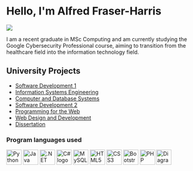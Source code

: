 # Hello, I'm Alfred Fraser-Harris
<a href="https://www.linkedin.com/in/alfred-michinori-fraser-harris-1900a741/"><img src="https://img.shields.io/badge/-LinkedIn-0072b1?&style=for-the-badge&logo=linkedin&logoColor=white" /></a>

I am a recent graduate in MSc Computing and am currently studying the Google Cybersecurity Professional course, aiming to transition from the healthcare field into the information technology field.

## University Projects
- <a href="https://github.com/alfredfh/software-development-1">Software Development 1</a>
- <a href="https://github.com/alfredfh/Information-Systems-Engineering">Information Systems Engineering</a>
- <a href="https://github.com/alfredfh/Computer-and-Database-Systems">Computer and Database Systems</a>
- <a href="https://github.com/alfredfh/Software-Development-2">Software Development 2</a>
- <a href="https://github.com/alfredfh/Programming-for-the-Web">Programming for the Web</a>
- <a href="https://github.com/alfredfh/Web-Design-and-Development">Web Design and Development</a>
- <a href="https://github.com/alfredfh/Masters-Dissertation">Dissertation</a>

### Program languages used

<img src="https://img.icons8.com/color/48/000000/python.png" alt="Python logo" style="height: 40px;" /> <img src="https://img.icons8.com/color/48/000000/java-coffee-cup-logo.png" alt="Java logo" style="height: 40px;" /> <img src="https://dotnet.microsoft.com/blob-assets/images/dotnet-icons/square.png" alt=".NET logo" style="height: 40px;" /> <img src="https://i2.wp.com/www.ppsystems.se/wp-content/uploads/2017/03/C-logo.jpg?ssl=1" alt="C# logo" style="height: 40px;" /> <img src="https://img.icons8.com/color/48/000000/mysql-logo.png" alt="MySQL logo" style="height: 40px;" /> <img src="https://img.icons8.com/color/48/000000/html-5.png" alt="HTML5 logo" style="height: 40px;" /> <img src="https://img.icons8.com/color/48/000000/css3.png" alt="CSS3 logo" style="height: 40px;" /> <img src="https://img.icons8.com/ios-filled/50/000000/bootstrap.png" alt="Bootstrap logo" style="height: 40px;" /> <img src="https://img.icons8.com/color/48/000000/php.png" alt="PHP logo" style="height: 40px;" /> <img src="https://img.shields.io/badge/Diagram.net-00B2A9?style=for-the-badge&logo=diagram&logoColor=white" alt="Diagram.net" style="height: 40px;" />












